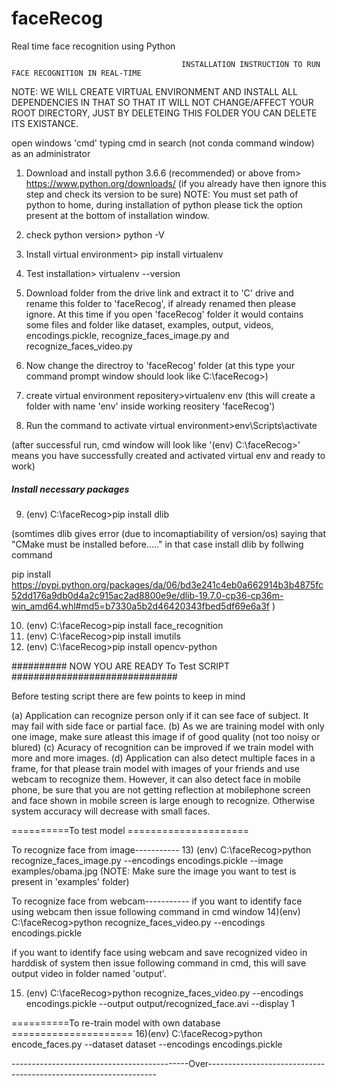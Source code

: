 # faceRecog
Real time face recognition using Python

                                          INSTALLATION INSTRUCTION TO RUN FACE RECOGNITION IN REAL-TIME


NOTE: WE WILL CREATE VIRTUAL ENVIRONMENT AND INSTALL ALL DEPENDENCIES IN THAT SO THAT IT WILL NOT CHANGE/AFFECT YOUR ROOT DIRECTORY, JUST BY DELETEING THIS FOLDER YOU CAN DELETE ITS EXISTANCE.

open windows 'cmd' typing cmd in search (not conda command window) as an administrator



1) Download and install python 3.6.6 (recommended) or above from> https://www.python.org/downloads/    (if you already have then ignore this step and check its version to be sure)
NOTE: You must set path of python to home, during installation of python please tick the option present at the bottom of installation window.

2) check python version> python -V

3) Install virtual environment> pip install virtualenv
4) Test installation> virtualenv --version

5) Download folder from the drive link and extract it to 'C' drive and rename this folder to 'faceRecog', if already renamed then please ignore.
At this time if you open 'faceRecog' folder it would contains some files and folder like dataset, examples, output, videos, encodings.pickle, recognize_faces_image.py and recognize_faces_video.py

6) Now change the directroy to 'faceRecog' folder
(at this type your command prompt window should look like C:\faceRecog>)

7) create virtual environment repositery>virtualenv env
(this will create a folder with name 'env' inside working reositery 'faceRecog')

8) Run the command to activate virtual environment>env\Scripts\activate

(after successful run, cmd window will look like '(env) C:\faceRecog>' means you have successfully created and activated virtual env and ready to work)




##### Install necessary packages ####################


9) (env) C:\faceRecog>pip install dlib

(somtimes dlib gives error (due to incomaptiability of version/os) saying that "CMake must be installed before....." in that case install dlib by follwing command

 pip install https://pypi.python.org/packages/da/06/bd3e241c4eb0a662914b3b4875fc52dd176a9db0d4a2c915ac2ad8800e9e/dlib-19.7.0-cp36-cp36m-win_amd64.whl#md5=b7330a5b2d46420343fbed5df69e6a3f )

10) (env) C:\faceRecog>pip install face_recognition
11) (env) C:\faceRecog>pip install imutils
12) (env) C:\faceRecog>pip install opencv-python

##########  NOW YOU ARE READY To Test SCRIPT  ##############################

Before testing script there are few points to keep in mind

(a) Application can recognize person only if it can see face of subject. It may fail with side face or partial face.
(b) As we are training model with only one image, make sure atleast this image if of good quality (not too noisy or blured)
(c) Acuracy of recognition can be improved if we train model with more and more images.
(d) Application can also detect multiple faces in a frame, for that please train model with images of your friends and use webcam to recognize them. However, it 
    can also detect face in mobile phone, be sure that you are not getting reflection at mobilephone screen and face shown in mobile screen is large enough to recognize.
    Otherwise system accuracy will decrease with small faces.

==========To test model =====================

To recognize face from image-----------
13) (env) C:\faceRecog>python recognize_faces_image.py --encodings encodings.pickle --image examples/obama.jpg
(NOTE: Make sure the image you want to test is present in 'examples' folder)


To recognize face from webcam-----------
if you want to identify face using webcam then issue following command in cmd window
14)(env) C:\faceRecog>python recognize_faces_video.py --encodings encodings.pickle


if you want to identify face using webcam and save recognized video in harddisk of system then issue following command in cmd,
this will save output video in folder named 'output'.

15) (env) C:\faceRecog>python recognize_faces_video.py --encodings encodings.pickle --output output/recognized_face.avi --display 1





==========To re-train model with own database =====================
16)(env) C:\faceRecog>python encode_faces.py --dataset dataset --encodings encodings.pickle





--------------------------------------------Over-----------------------------------------------------------------
